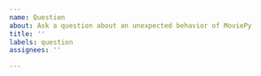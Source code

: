 ```yaml
---
name: Question
about: Ask a question about an unexpected behavior of MoviePy
title: ''
labels: question
assignees: ''

---
```


<!--
If possible, please prioritize using discussions (https://github.com/Zulko/moviepy/discussions) or online forums for asking questions on how to use MoviePy, issues should be used mainly for questions about a specific behavior that seem incoherent and could possibly be a bug.
 
--------------------

You can format code by putting ``` (that's 3 backticks) on a line by itself at the beginning and end of each code block. For example:

```
from moviepy import *
clip = ColorClip((600, 400), color=(255, 100, 0), duration=2)
```
-->
